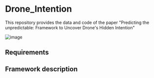 # Drone_Intention
This repository provides the data and code of the paper "Predicting the unpredictable: Framework to Uncover Drone's Hidden Intention" 

![image](https://github.com/CKPerrusquia/Drone_Intention/assets/100733638/65f833a6-e05d-4380-bc38-29a57e5ccec0)

## Requirements

## Framework description
